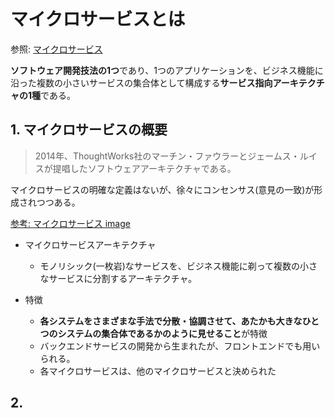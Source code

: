 # マイクロサービスとは

参照: [マイクロサービス](https://ja.wikipedia.org/wiki/%E3%83%9E%E3%82%A4%E3%82%AF%E3%83%AD%E3%82%B5%E3%83%BC%E3%83%93%E3%82%B9)

**ソフトウェア開発技法の1つ**であり、1つのアプリケーションを、ビジネス機能に沿った複数の小さいサービスの集合体として構成する**サービス指向アーキテクチャの1種**である。

## 1. マイクロサービスの概要

> 2014年、ThoughtWorks社のマーチン・ファウラーとジェームス・ルイスが提唱したソフトウェアアーキテクチャである。

マイクロサービスの明確な定義はないが、徐々にコンセンサス(意見の一致)が形成されつつある。

[参考: マイクロサービス image](https://d1.awsstatic.com/Developer%20Marketing/containers/monolith_1-monolith-microservices.70b547e30e30b013051d58a93a6e35e77408a2a8.png)

- マイクロサービスアーキテクチャ
  - モノリシック(一枚岩)なサービスを、ビジネス機能に剃って複数の小さなサービスに分割するアーキテクチャ。

- 特徴
  - **各システムをさまざまな手法で分散・協調させて、あたかも大きなひとつのシステムの集合体であるかのように見せること**が特徴
  - バックエンドサービスの開発から生まれたが、フロントエンドでも用いられる。
  - 各マイクロサービスは、他のマイクロサービスと決められた

## 2.
